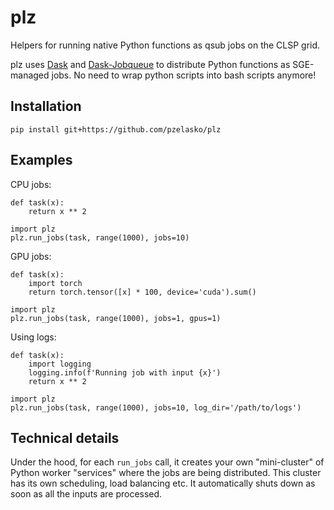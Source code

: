 # plz
Helpers for running native Python functions as qsub jobs on the CLSP grid.

plz uses [Dask](https://dask.org/) and [Dask-Jobqueue](https://jobqueue.dask.org/en/latest/) to distribute Python functions as SGE-managed jobs.
No need to wrap python scripts into bash scripts anymore!

## Installation

    pip install git+https://github.com/pzelasko/plz
    
## Examples

CPU jobs:

    def task(x):
        return x ** 2
        
    import plz
    plz.run_jobs(task, range(1000), jobs=10)
    
GPU jobs:

    def task(x):
        import torch
        return torch.tensor([x] * 100, device='cuda').sum()
        
    import plz
    plz.run_jobs(task, range(1000), jobs=1, gpus=1)
    
Using logs:

    def task(x):
        import logging
        logging.info(f'Running job with input {x}')
        return x ** 2
        
    import plz
    plz.run_jobs(task, range(1000), jobs=10, log_dir='/path/to/logs')
   
## Technical details

Under the hood, for each `run_jobs` call, it creates your own "mini-cluster" of Python worker "services" where the jobs are being distributed. 
This cluster has its own scheduling, load balancing etc. It automatically shuts down as soon as all the inputs are processed.
